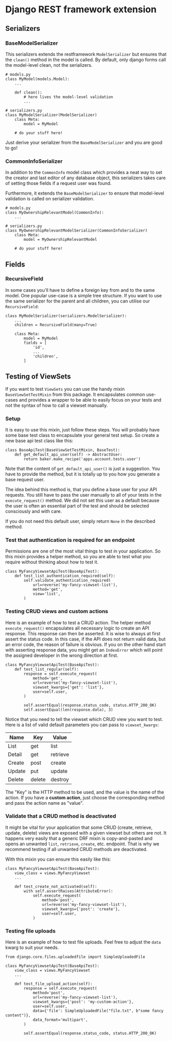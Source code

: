 # Django REST framework extension

## Serializers

### BaseModelSerializer

This serializers extends the restframework ``ModelSerializer`` but ensures that the ``clean()`` method in the model is
called. By default, only django forms call the model-level clean, not the serializers.

````
# models.py
class MyModel(models.Model):
    ...

    def clean():
        # here lives the model-level validation
        ...

# serializers.py
class MyModelSerializer(ModelSerializer)
    class Meta:
        model = MyModel

    # do your stuff here!
````

Just derive your serializer from the ``BaseModelSerializer`` and you are good to go!

### CommonInfoSerializer

In addition to the ``CommonInfo`` model class which provides a neat way to set the creator and last editor of any
database object, this serializers takes care of setting those fields if a request user was found.

Furthermore, it extends the ``BaseModelSerializer`` to ensure that model-level validation is called on serializer
validation.

````
# models.py
class MyOwnershipRelevantModel(CommonInfo):
    ...

# serializers.py
class MyOwnershipRelevantModelSerializer(CommonInfoSerializer)
    class Meta:
        model = MyOwnershipRelevantModel

    # do your stuff here!
````

## Fields

### RecursiveField

In some cases you'll have to define a foreign key from and to the same model. One popular use-case is a simple tree
structure. If you want to use the same serializer for the parent and all children, you can utilise our `RecursiveField`:

````
class MyModelSerializer(serializers.ModelSerializer):
    ...
    children = RecursiveField(many=True)

    class Meta:
        model = MyModel
        fields = [
            'id',
            ...
            'children',
        ]
````

## Testing of ViewSets

If you want to test `ViewSets` you can use the handy mixin `BaseViewSetTestMixin` from this package. It encapsulates
common use-cases and provides a wrapper to be able to easily focus on your tests and not the syntax of how to call a
viewset manually.

### Setup

It is easy to use this mixin, just follow these steps. You will probably have some base test class to encapsulate your
general test setup. So create a new base api test class like this:

````
class BaseApiTest(BaseViewSetTestMixin, BaseTest):
    def get_default_api_user(self) -> AbstractUser:
        return baker.make_recipe('apps.account.tests.user')

````

Note that the content of `get_default_api_user()` is just a suggestion. You have to provide the method, but it is
totally up to you how you generate a base request user.

The idea behind this method is, that you define a base user for your API requests. You still have to pass the user
manually to all of your tests in the `execute_request()` method. We did not set this user as a default because the user
is often an essential part of the test and should be selected consciously and with care.

If you do not need this default user, simply return `None` in the described method.

### Test that authentication is required for an endpoint

Permissions are one of the most vital things to test in your application. So this mixin provides a helper method, so you
are able to test what you require without thinking about how to test it.

````
class MyFancyViewsetApiTest(BaseApiTest):
    def test_list_authentication_required(self):
        self.validate_authentication_required(
            url=reverse('my-fancy-viewset-list'),
            method='get',
            view='list',
        )
````

### Testing CRUD views and custom actions

Here is an example of how to test a CRUD action. The helper method `execute_request()` encapsulates all necessary logic
to create an API response. This response can then be asserted. It is wise to always at first assert the status code. In
this case, if the API does not return valid data, but an error code, the reason of failure is obvious. If you on the
other hand start with asserting response data, you might get an ``IndexError`` which will point the assigned developer
in the wrong direction at first.

````
class MyFancyViewsetApiTest(BaseApiTest):
    def test_list_regular(self):
        response = self.execute_request(
            method='get',
            url=reverse('my-fancy-viewset-list'),
            viewset_kwargs={'get': 'list'},
            user=self.user,
        )

        self.assertEqual(response.status_code, status.HTTP_200_OK)
        self.assertEqual(len(response.data), 3)
````

Notice that you need to tell the viewset which CRUD view you want to test. Here is a list of valid default parameters
you can pass to `viewset_kwargs`:

| Name   | Key    | Value    |
|--------|--------|----------|
| List   | get    | list     |
| Detail | get    | retrieve |
| Create | post   | create   |
| Update | put    | update   |
| Delete | delete | destroy  |

The "Key" is the HTTP method to be used, and the value is the name of the action. If you have a **custom action**, just
choose the corresponding method and pass the action name as "value".

### Validate that a CRUD method is deactivated

It might be vital for your application that some CRUD (create, retrieve, update, delete) views are exposed with a given
viewset but others are not. It happens very easily that a generic DRF mixin is copy-and-pasted and opens an unwanted
`list`, `retrieve`, `create`, etc. endpoint. That is why we recommend testing if all unwanted CRUD methods are
deactivated.

With this mixin you can ensure this easily like this:

````
class MyFancyViewsetApiTest(BaseApiTest):
    view_class = views.MyFancyViewset
    ...

    def test_create_not_activated(self):
        with self.assertRaises(AttributeError):
            self.execute_request(
                method='post',
                url=reverse('my-fancy-viewset-list'),
                viewset_kwargs={'post': 'create'},
                user=self.user,
            )
````

### Testing file uploads

Here is an example of how to test file uploads. Feel free to adjust the `data` kwarg to suit your needs.

````
from django.core.files.uploadedfile import SimpleUploadedFile

class MyFancyViewsetApiTest(BaseApiTest):
    view_class = views.MyFancyViewset
    ...

    def test_file_upload_action(self):
        response = self.execute_request(
            method='post',
            url=reverse('my-fancy-viewset-list'),
            viewset_kwargs={'post': 'my-custom-action'},
            user=self.user,
            data={'file': SimpleUploadedFile("file.txt", b"some fancy content")},
            data_format='multipart',
        )

        self.assertEqual(response.status_code, status.HTTP_200_OK)
````
